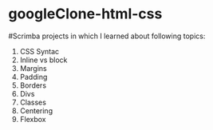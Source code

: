 # googleClone-html-css

#Scrimba projects in which I learned about following topics:
1. CSS Syntac
2. Inline vs block
3. Margins
4. Padding
5. Borders
6. Divs
7. Classes
8. Centering
9. Flexbox

